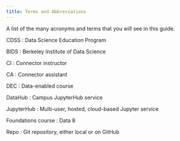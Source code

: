 ```yaml
---
title: Terms and Abbreviations
---
```


A list of the many acronyms and terms that you will see in this guide.

CDSS
: Data Science Education Program

BIDS
: Berkeley Institute of Data Science

CI
: Connector instructor

CA
: Connector assistant

DEC
: Data-enabled course

DataHub
: Campus JupyterHub service

JupyterHub
: Multi-user, hosted, cloud-based Jupyter service

Foundations course
: Data 8

Repo
: Git repository, either local or on GitHub



